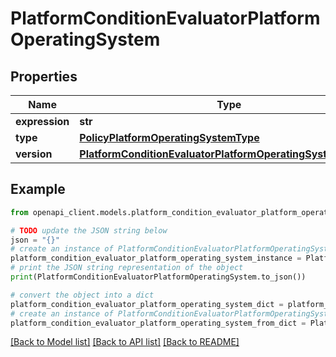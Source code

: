 # PlatformConditionEvaluatorPlatformOperatingSystem


## Properties

Name | Type | Description | Notes
------------ | ------------- | ------------- | -------------
**expression** | **str** |  | [optional] 
**type** | [**PolicyPlatformOperatingSystemType**](PolicyPlatformOperatingSystemType.md) |  | [optional] 
**version** | [**PlatformConditionEvaluatorPlatformOperatingSystemVersion**](PlatformConditionEvaluatorPlatformOperatingSystemVersion.md) |  | [optional] 

## Example

```python
from openapi_client.models.platform_condition_evaluator_platform_operating_system import PlatformConditionEvaluatorPlatformOperatingSystem

# TODO update the JSON string below
json = "{}"
# create an instance of PlatformConditionEvaluatorPlatformOperatingSystem from a JSON string
platform_condition_evaluator_platform_operating_system_instance = PlatformConditionEvaluatorPlatformOperatingSystem.from_json(json)
# print the JSON string representation of the object
print(PlatformConditionEvaluatorPlatformOperatingSystem.to_json())

# convert the object into a dict
platform_condition_evaluator_platform_operating_system_dict = platform_condition_evaluator_platform_operating_system_instance.to_dict()
# create an instance of PlatformConditionEvaluatorPlatformOperatingSystem from a dict
platform_condition_evaluator_platform_operating_system_from_dict = PlatformConditionEvaluatorPlatformOperatingSystem.from_dict(platform_condition_evaluator_platform_operating_system_dict)
```
[[Back to Model list]](../README.md#documentation-for-models) [[Back to API list]](../README.md#documentation-for-api-endpoints) [[Back to README]](../README.md)


